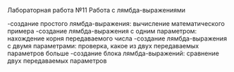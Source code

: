 Лабораторная работа №11 Работа с лямбда-выражениями

-создание простого лямбда-выражения: вычисление математического примера
-создание лямбда-выражения с одним параметром:  нахождение корня передаваемого числа
-создание лямбда-выражения с двумя параметрами: проверка, какое из двух передаваемых параметров больше
-создание блока лямбда-выражений: сравнение двух передаваемых параметров
